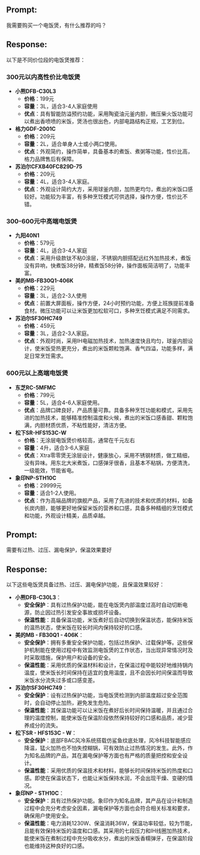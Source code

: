 ## Prompt:
我需要购买一个电饭煲，有什么推荐的吗？

## Response:
以下是不同价位段的电饭煲推荐：

### 300元以内高性价比电饭煲
- **小熊DFB-C30L3**
    - **价格**：199元
    - **容量**：3L，适合3-4人家庭使用
    - **优点**：具有智能防溢预约功能，采用陶瓷油元釜内胆，微压柴火饭功能可以煮出香喷喷的米饭，煲汤也很出色，内部电路结构正规，工艺到位。
- **格力GDF-2001C**
    - **价格**：209元
    - **容量**：2L，适合单身人士或小两口使用。
    - **优点**：外观简约，操作简单，具备基本的煮饭、煮粥等功能，性价比高，格力品牌售后有保障。
- **苏泊尔CFXB40FC829D-75**
    - **价格**：209元
    - **容量**：4L，适合3-4人家庭。
    - **优点**：外观设计简约大方，采用球釜内胆，加热更均匀，煮出的米饭口感较好。功能较为丰富，有多种烹饪模式可供选择，操作方便，性价比不错。

### 300-600元中高端电饭煲
- **九阳40N1**
    - **价格**：579元
    - **容量**：4L，适合3-4人家庭
    - **优点**：采用升级款钛不粘0涂层，不锈钢内胆搭配远红外加热技术，煮饭没有异响，快煮饭38分钟，精煮饭58分钟，操作面板简洁明了，功能丰富。
- **美的MB-FB30Q1-406K**
    - **价格**：229元
    - **容量**：3L，适合2-3人使用
    - **优点**：前置大屏面板，操作方便，24小时预约功能，方便上班族提前准备食材。微压功能可以让米饭更加松软可口，多种烹饪模式满足不同需求。
- **苏泊尔SF30HC749**
    - **价格**：459元
    - **容量**：3L，适合2-3人家庭。
    - **优点**：外观时尚，采用IH电磁加热技术，加热速度快且均匀，球釜内胆设计，使米饭受热更充分，煮出的米饭颗粒饱满、香气四溢，功能多样，满足日常烹饪需求。

### 600元以上高端电饭煲
- **东芝RC-5MFMC**
    - **价格**：799元
    - **容量**：5L，适合4-6人家庭使用。
    - **优点**：品牌口碑良好，产品质量可靠。具备多种烹饪功能和模式，采用先进的加热技术，能够精准控制温度和火候，煮出的米饭口感香甜、颗粒饱满，内胆材质优质，不粘性能好，清洁方便。
- **松下SR-HFS153C-W**
    - **价格**：无涂层电饭煲价格较高，通常在千元左右
    - **容量**：4升，适合3-6人家庭
    - **优点**：Xtra零零煲无涂层设计，健康放心，采用不锈钢材质，做工精细，没有异味。用东北大米煮饭，口感弹牙很香，且基本不粘锅，方便清洗，一级能效，节能省电。
- **象印NP-STH10C**
    - **价格**：29999元
    - **容量**：适合1-2人使用。
    - **优点**：作为高端品牌的旗舰产品，采用了先进的技术和优质的材料，如备长炭内胆，能够更好地保留米饭的营养和口感，具备多种精细的烹饪模式和功能，外观设计精美，品质卓越。



## Prompt:
需要有过热、过压、漏电保护，保温效果要好

## Response:
以下这些电饭煲具备过热、过压、漏电保护功能，且保温效果较好：
- **小熊DFB-C30L3**：
    - **安全保护**：具有过热保护功能，能在电饭煲内部温度过高时自动切断电源，防止因过热引发安全事故或损坏设备。
    - **保温性能**：具备保温功能，米饭煮好后自动切换到保温状态，能保持米饭的温热状态，使米饭在较长时间内保持较好的口感。
- **美的MB - FB30Q1 - 406K**：
    - **安全保护**：拥有多重安全保护功能，包括过热保护、过载保护等。这些保护机制能在使用过程中有效监测电饭煲的工作状态，当出现异常情况时及时采取措施，保护用户和设备的安全。
    - **保温性能**：采用优质的保温材料和设计，在保温过程中能较好地维持锅内温度，使米饭长时间保持在适宜的食用温度，且不会因长时间保温而导致米饭水分流失过多或口感变差。
- **苏泊尔SF30HC749**：
    - **安全保护**：设有过热保护功能，当电饭煲检测到内部温度超过安全范围时，会自动停止加热，避免发生危险。
    - **保温性能**：其保温功能可以让米饭在煮好后长时间保持温暖，并且通过合理的温度控制，能使米饭在保温阶段依然保持较好的口感和品质，减少营养成分的流失。
- **松下SR - HFS153C - W**：
    - **安全保护**：底部FBAC风冷系统搭载仿鲨鱼纹底处理，风冷科技智能感应降温，猛火加热也不怕失控糊锅，可有效防止过热情况的发生。此外，作为知名品牌的产品，其在漏电保护等方面也有严格的质量把控和安全设计。
    - **保温性能**：采用优质的保温技术和材料，能够长时间保持米饭的热度和口感。即使在保温状态下，也能让米饭保持水润，不会出现干燥、变硬的情况。
- **象印NP - STH10C**：
    - **安全保护**：具有过热保护功能。象印作为知名品牌，其产品在设计和制造过程中会充分考虑安全因素，漏电保护等方面也会符合相关标准和要求，确保用户使用安全。
    - **保温性能**：电力消耗1230W、保温消耗36W，保温功率较低，较为节能，且能有效保持米饭的温度和口感。其采用的七段压力和IH线圈加热技术，能使米饭在煮制过程中充分吸收水分，煮出的米饭香糯弹牙，在保温阶段也能维持这种良好的口感。
